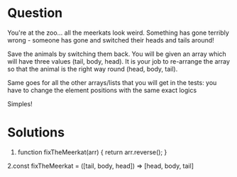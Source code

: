 # Question
You're at the zoo... all the meerkats look weird. Something has gone terribly wrong - someone has gone and switched their heads and tails around!

Save the animals by switching them back. You will be given an array which will have three values (tail, body, head). It is your job to re-arrange the array so that the animal is the right way round (head, body, tail).

Same goes for all the other arrays/lists that you will get in the tests: you have to change the element positions with the same exact logics

Simples!

# Solutions
1.
    function fixTheMeerkat(arr) {
        return arr.reverse();
    }

2.const fixTheMeerkat = ([tail, body, head]) => [head, body, tail]

